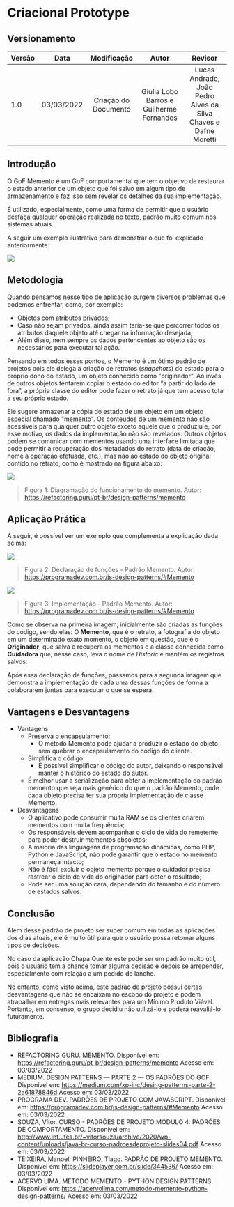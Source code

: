 # Criacional Prototype

## Versionamento

| Versão |    Data    |     Modificação      | Autor | Revisor |
| ------ | :--------: | :------------------: | :---: | :-----: |
| 1.0    | 03/03/2022 | Criação do Documento |  Giulia Lobo Barros e Guilherme Fernandes  | Lucas Andrade, João Pedro Alves da Silva Chaves e Dafne Moretti |

## Introdução
O GoF Memento é um GoF comportamental que tem o objetivo de restaurar o estado anterior de um objeto que foi salvo em algum tipo de armazenamento e faz isso sem revelar os detalhes da sua implementação.

É utilizado, especialmente, como uma forma de permitir que o usuário desfaça qualquer operação realizada no texto, padrão muito comum nos sistemas atuais.

A seguir um exemplo ilustrativo para demonstrar o que foi explicado anteriormente:

![](https://i.imgur.com/iGkEomt.png)

## Metodologia

Quando pensamos nesse tipo de aplicação surgem diversos problemas que podemos enfrentar, como, por exemplo:
- Objetos com atributos privados;
- Caso não sejam privados, ainda assim teria-se que percorrer todos os atributos daquele objeto até chegar na informação desejada;
- Além disso, nem sempre os dados pertencentes ao objeto são os necessários para executar tal ação.

Pensando em todos esses pontos, o Memento é um ótimo padrão de projetos pois ele delega a criação de retratos (*snapchots*) do estado para o próprio dono do estado, um objeto conhecido como "originador". Ao invés de outros objetos tentarem copiar o estado do editor “a partir do lado de fora”, a própria classe do editor pode fazer o retrato já que tem acesso total a seu próprio estado.

Ele sugere armazenar a cópia do estado de um objeto em um objeto especial chamado "memento". Os conteúdos de um memento não são acessíveis para qualquer outro objeto exceto aquele que o produziu e, por esse motivo, os dados da implementação não são revelados. Outros objetos podem se comunicar com mementos usando uma interface limitada que pode permitir a recuperação dos metadados do retrato (data de criação, nome a operação efetuada, etc.), mas não ao estado do objeto original contido no retrato, como é mostrado na figura abaixo:

![](https://i.imgur.com/kwUC9Bz.png)
> Figura 1: Diagramação do funcionamento do memento. Autor: https://refactoring.guru/pt-br/design-patterns/memento

## Aplicação Prática

A seguir, é possível ver um exemplo que complementa a explicação dada acima:

![](../../assets/images/memento_example.png)
> Figura 2: Declaração de funções - Padrão Memento. Autor: https://programadev.com.br/js-design-patterns/#Memento

![](../../assets/images/originador-memento.png)
> Figura 3: Implementação - Padrão Memento. Autor: https://programadev.com.br/js-design-patterns/#Memento

Como se observa na primeira imagem, inicialmente são criadas as funções do código, sendo elas: O **Memento**, que é o retrato, a fotografia do objeto em um determinado exato momento, o objeto em questão, que é o **Originador**, que salva e recupera os mementos e a classe conhecida como **Cuidadora** que, nesse caso, leva o nome de *Historic* e mantém os registros salvos.

Após essa declaração de funções, passamos para a segunda imagem que demonstra a implementação de cada uma dessas funções de forma a colaborarem juntas para executar o que se espera.

## Vantagens e Desvantagens

* Vantagens
    - Preserva o encapsulamento:
        - O método Memento pode ajudar a produzir o estado do objeto sem quebrar o encapsulamento do código do cliente.
    - Simplifica o código:
        - É possível simplificar o código do autor, deixando o responsável manter o histórico do estado do autor.
    - É melhor usar a serialização para obter a implementação do padrão memento que seja mais genérico do que o padrão Memento, onde cada objeto precisa ter sua própria implementação de classe Memento.
* Desvantagens
    - O aplicativo pode consumir muita RAM se os clientes criarem mementos com muita frequência;
    - Os responsáveis ​​devem acompanhar o ciclo de vida do remetente para poder destruir mementos obsoletos;
    - A maioria das linguagens de programação dinâmicas, como PHP, Python e JavaScript, não pode garantir que o estado no memento permaneça intacto;
    - Não é fácil excluir o objeto memento porque o cuidador precisa rastrear o ciclo de vida do originador para obter o resultado;
    - Pode ser uma solução cara, dependendo do tamanho e do número de estados salvos.

## Conclusão

Além desse padrão de projeto ser super comum em todas as aplicações dos dias atuais, ele é muito útil para que o usuário possa retomar alguns tipos de decisões.

No caso da aplicação Chapa Quente este pode ser um padrão muito útil, pois o usuário tem a chance tomar alguma decisão e depois se arrepender, especialmente com relação a um pedido de lanche.

No entanto, como visto acima, este padrão de projeto possui certas desvantagens que não se encaixam no escopo do projeto e podem atrapalhar em entregas mais relevantes para um Mínimo Produto Viável. Portanto, em consenso, o grupo decidiu não utilizá-lo e poderá reavaliá-lo futuramente.

## Bibliografia

* REFACTORING GURU. MEMENTO. Disponível em: https://refactoring.guru/pt-br/design-patterns/memento Acesso em: 03/03/2022
* MEDIUM. DESIGN PATTERNS — PARTE 2 — OS PADRÕES DO GOF. Disponível em: https://medium.com/xp-inc/desing-patterns-parte-2-2a61878846d Acesso em: 03/03/2022
* PROGRAMA DEV. PADRÕES DE PROJETO COM JAVASCRIPT. Disponível em: https://programadev.com.br/js-design-patterns/#Memento Acesso em: 03/03/2022
* SOUZA, Vítor. CURSO - PADRÕES DE PROJETO MÓDULO 4: PADRÕES DE COMPORTAMENTO. Disponível em: http://www.inf.ufes.br/~vitorsouza/archive/2020/wp-content/uploads/java-br-curso-padroesdeprojeto-slides04.pdf Acesso em: 03/03/2022
* TEIXEIRA, Manoel; PINHEIRO, Tiago. PADRÃO DE PROJETO MEMENTO. Disponível em: https://slideplayer.com.br/slide/344536/ Acesso em: 03/03/2022
* ACERVO LIMA. MÉTODO MEMENTO - PYTHON DESIGN PATTERNS. Disponível em: https://acervolima.com/metodo-memento-python-design-patterns/ Acesso em: 03/03/2022